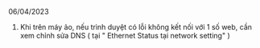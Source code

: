 06/04/2023

1. Khi trên máy ảo, nếu trình duyệt có lỗi không kết nối với 1 số web, cần xem chỉnh sửa DNS ( tại " Ethernet Status tại network setting" )

